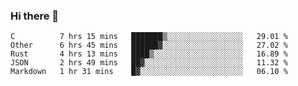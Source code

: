 ### Hi there 👋

<!--
**WShiBin/WShiBin** is a ✨ _special_ ✨ repository because its `README.md` (this file) appears on your GitHub profile.

Here are some ideas to get you started:

- 🔭 I’m currently working on ...
- 🌱 I’m currently learning ...
- 👯 I’m looking to collaborate on ...
- 🤔 I’m looking for help with ...
- 💬 Ask me about ...
- 📫 How to reach me: ...
- 😄 Pronouns: ...
- ⚡ Fun fact: ...
-->

<!--START_SECTION:waka-->
```text
C          7 hrs 15 mins   ███████▒░░░░░░░░░░░░░░░░░   29.01 % 
Other      6 hrs 45 mins   ██████▓░░░░░░░░░░░░░░░░░░   27.02 % 
Rust       4 hrs 13 mins   ████▒░░░░░░░░░░░░░░░░░░░░   16.89 % 
JSON       2 hrs 49 mins   ██▓░░░░░░░░░░░░░░░░░░░░░░   11.32 % 
Markdown   1 hr 31 mins    █▓░░░░░░░░░░░░░░░░░░░░░░░   06.10 % 
```
<!--END_SECTION:waka-->
